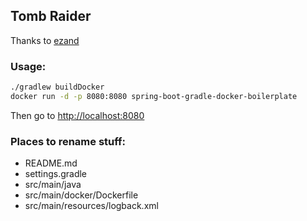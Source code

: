 ## Tomb Raider
Thanks to [ezand](https://github.com/ezand/spring-boot-gradle-docker-boilerplate)

### Usage:

```bash
./gradlew buildDocker
docker run -d -p 8080:8080 spring-boot-gradle-docker-boilerplate
```
Then go to [http://localhost:8080](http://localhost:8080)

### Places to rename stuff:
* README.md
* settings.gradle
* src/main/java
* src/main/docker/Dockerfile
* src/main/resources/logback.xml
